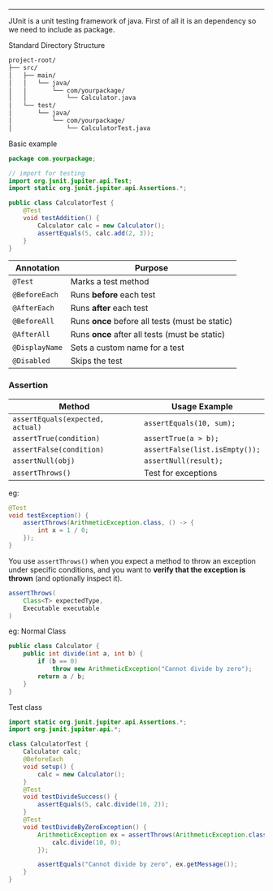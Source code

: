
---

JUnit is a unit testing framework of java.
First of all it is an dependency so we need to include as package.

Standard Directory Structure

```bash
project-root/
├── src/
│   ├── main/
│   │   └── java/
│   │       └── com/yourpackage/
│   │           └── Calculator.java
│   └── test/
│       └── java/
│           └── com/yourpackage/
│               └── CalculatorTest.java
```



Basic example
```java
package com.yourpackage;

// import for testing
import org.junit.jupiter.api.Test;
import static org.junit.jupiter.api.Assertions.*;

public class CalculatorTest {
    @Test
    void testAddition() {
        Calculator calc = new Calculator();
        assertEquals(5, calc.add(2, 3));
    }
}

```

| Annotation     | Purpose                                         |
| -------------- | ----------------------------------------------- |
| `@Test`        | Marks a test method                             |
| `@BeforeEach`  | Runs **before** each test                       |
| `@AfterEach`   | Runs **after** each test                        |
| `@BeforeAll`   | Runs **once** before all tests (must be static) |
| `@AfterAll`    | Runs **once** after all tests (must be static)  |
| `@DisplayName` | Sets a custom name for a test                   |
| `@Disabled`    | Skips the test                                  |

### Assertion 

| Method                           | Usage Example                  |
| -------------------------------- | ------------------------------ |
| `assertEquals(expected, actual)` | `assertEquals(10, sum);`       |
| `assertTrue(condition)`          | `assertTrue(a > b);`           |
| `assertFalse(condition)`         | `assertFalse(list.isEmpty());` |
| `assertNull(obj)`                | `assertNull(result);`          |
| `assertThrows()`                 | Test for exceptions            |
eg:

```java
@Test
void testException() {
    assertThrows(ArithmeticException.class, () -> {
        int x = 1 / 0;
    });
}
```

You use `assertThrows()` when you expect a method to throw an exception under specific conditions, and you want to **verify that the exception is thrown** (and optionally inspect it).

```java
assertThrows(
    Class<T> expectedType,
    Executable executable
)
```

eg: Normal Class

```java
public class Calculator {
    public int divide(int a, int b) {
        if (b == 0)
            throw new ArithmeticException("Cannot divide by zero");
        return a / b;
    }
}
```

Test class

```java
import static org.junit.jupiter.api.Assertions.*;
import org.junit.jupiter.api.*;

class CalculatorTest {
    Calculator calc;
    @BeforeEach
    void setup() {
        calc = new Calculator();
    }
    @Test
    void testDivideSuccess() {
        assertEquals(5, calc.divide(10, 2));
    }
    @Test
    void testDivideByZeroException() {
        ArithmeticException ex = assertThrows(ArithmeticException.class, () -> {
            calc.divide(10, 0);
        });

        assertEquals("Cannot divide by zero", ex.getMessage());
    }
}

```

